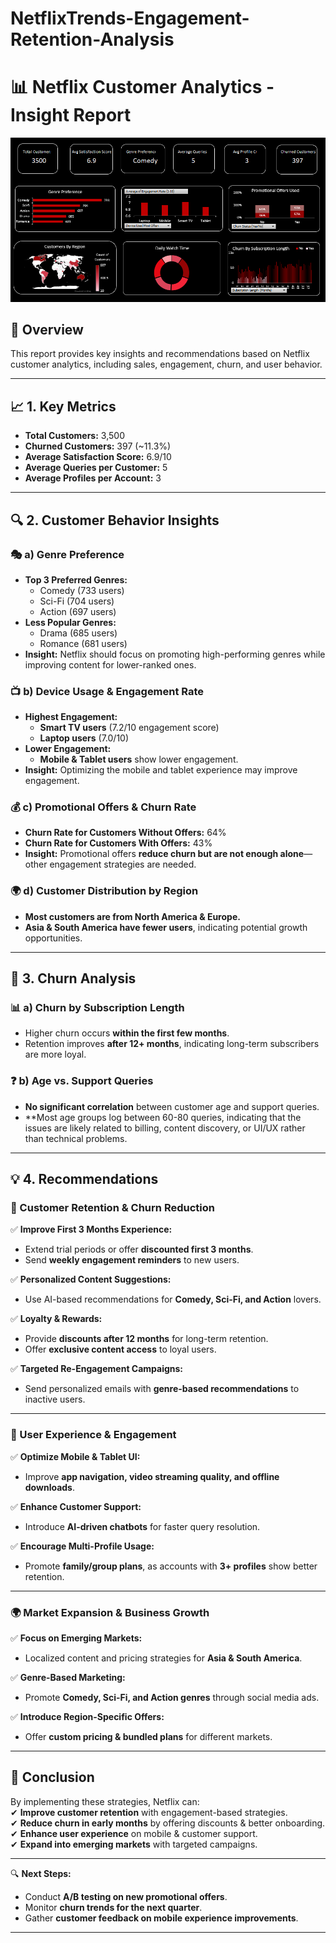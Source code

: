 # NetflixTrends-Engagement-Retention-Analysis
# 📊 Netflix Customer Analytics - Insight Report <br>

![Dashboard](https://github.com/LogicCraftByHimanshi/NetflixTrends-Engagement-Retention-Analysis/blob/main/Netflix_dashboard_Screenshot.png?raw=true) <br>

## 📌 Overview  
This report provides key insights and recommendations based on Netflix customer analytics, including sales, engagement, churn, and user behavior.

---

## 📈 1. Key Metrics  

- **Total Customers:** 3,500  
- **Churned Customers:** 397 (~11.3%)  
- **Average Satisfaction Score:** 6.9/10  
- **Average Queries per Customer:** 5  
- **Average Profiles per Account:** 3  

---

## 🔍 2. Customer Behavior Insights  

### 🎭 a) Genre Preference  
- **Top 3 Preferred Genres:**  
  - Comedy (733 users)  
  - Sci-Fi (704 users)  
  - Action (697 users)  
- **Less Popular Genres:**  
  - Drama (685 users)  
  - Romance (681 users)  
- **Insight:** Netflix should focus on promoting high-performing genres while improving content for lower-ranked ones.

### 📺 b) Device Usage & Engagement Rate  
- **Highest Engagement:**  
  - **Smart TV users** (7.2/10 engagement score)  
  - **Laptop users** (7.0/10)  
- **Lower Engagement:**  
  - **Mobile & Tablet users** show lower engagement.  
- **Insight:** Optimizing the mobile and tablet experience may improve engagement.

### 💰 c) Promotional Offers & Churn Rate  
- **Churn Rate for Customers Without Offers:** 64%  
- **Churn Rate for Customers With Offers:** 43%  
- **Insight:** Promotional offers **reduce churn but are not enough alone**—other engagement strategies are needed.

### 🌍 d) Customer Distribution by Region  
- **Most customers are from North America & Europe.**  
- **Asia & South America have fewer users**, indicating potential growth opportunities.

---

## 🚨 3. Churn Analysis  

### 📊 a) Churn by Subscription Length  
- Higher churn occurs **within the first few months**.  
- Retention improves **after 12+ months**, indicating long-term subscribers are more loyal.  

### ❓ b) Age vs. Support Queries  
- **No significant correlation** between customer age and support queries.  
- **Most age groups log between 60-80 queries, indicating that the issues are likely related to billing, content discovery, or UI/UX rather than technical problems.  

---

## 💡 4. Recommendations  

### 🔄 Customer Retention & Churn Reduction  
✅ **Improve First 3 Months Experience:**  
   - Extend trial periods or offer **discounted first 3 months**.  
   - Send **weekly engagement reminders** to new users.  

✅ **Personalized Content Suggestions:**  
   - Use AI-based recommendations for **Comedy, Sci-Fi, and Action** lovers.  

✅ **Loyalty & Rewards:**  
   - Provide **discounts after 12 months** for long-term retention.  
   - Offer **exclusive content access** to loyal users.  

✅ **Targeted Re-Engagement Campaigns:**  
   - Send personalized emails with **genre-based recommendations** to inactive users.  

---

### 📱 User Experience & Engagement  
✅ **Optimize Mobile & Tablet UI:**  
   - Improve **app navigation, video streaming quality, and offline downloads**.  

✅ **Enhance Customer Support:**  
   - Introduce **AI-driven chatbots** for faster query resolution.  

✅ **Encourage Multi-Profile Usage:**  
   - Promote **family/group plans**, as accounts with **3+ profiles** show better retention.  

---

### 🌍 Market Expansion & Business Growth  
✅ **Focus on Emerging Markets:**  
   - Localized content and pricing strategies for **Asia & South America**.  

✅ **Genre-Based Marketing:**  
   - Promote **Comedy, Sci-Fi, and Action genres** through social media ads.  

✅ **Introduce Region-Specific Offers:**  
   - Offer **custom pricing & bundled plans** for different markets.  

---

## 📌 Conclusion  
By implementing these strategies, Netflix can:  
✔ **Improve customer retention** with engagement-based strategies.  
✔ **Reduce churn in early months** by offering discounts & better onboarding.  
✔ **Enhance user experience** on mobile & customer support.  
✔ **Expand into emerging markets** with targeted campaigns.  

---

🔍 **Next Steps:**  
- Conduct **A/B testing on new promotional offers**.  
- Monitor **churn trends for the next quarter**.  
- Gather **customer feedback on mobile experience improvements**.

---
  
